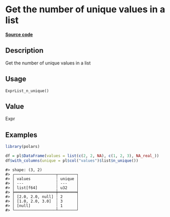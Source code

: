 

# Get the number of unique values in a list

[**Source code**](https://github.com/pola-rs/r-polars/tree/d562252dbb77de7e06ca3e6150d74a2c709763bc/R/expr__list.R#L84)

## Description

Get the number of unique values in a list

## Usage

<pre><code class='language-R'>ExprList_n_unique()
</code></pre>

## Value

Expr

## Examples

``` r
library(polars)

df = pl$DataFrame(values = list(c(2, 2, NA), c(1, 2, 3), NA_real_))
df$with_columns(unique = pl$col("values")$list$n_unique())
```

    #> shape: (3, 2)
    #> ┌──────────────────┬────────┐
    #> │ values           ┆ unique │
    #> │ ---              ┆ ---    │
    #> │ list[f64]        ┆ u32    │
    #> ╞══════════════════╪════════╡
    #> │ [2.0, 2.0, null] ┆ 2      │
    #> │ [1.0, 2.0, 3.0]  ┆ 3      │
    #> │ [null]           ┆ 1      │
    #> └──────────────────┴────────┘
